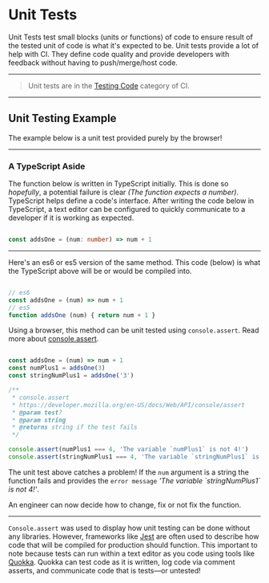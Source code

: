 # Unit Tests

Unit Tests test small blocks (units or functions) of code to ensure result of the tested unit of code is what it's expected to be.
Unit tests provide a lot of help with CI. They define code quality and provide developers with feedback without having to push/merge/host code.

----

> Unit tests are in the [Testing Code](what-is-ci.md) category of CI.

----

## Unit Testing Example

The example below is a unit test provided purely by the browser!

----

### A TypeScript Aside

The function below is written in TypeScript initially. This is done so _hopefully_, a potential failure is clear
_(The function expects a number)_. TypeScript helps define a code's interface.
 After writing the code below in TypeScript, a text editor can be configured to quickly communicate to a developer if it is working as expected.

```typescript

const addsOne = (num: number) => num + 1

```

----

Here's an es6 or es5 version of the same method.
This code (below) is what the TypeScript above will be or would be compiled into.

```javascript

// es6
const addsOne = (num) => num + 1
// es5
function addsOne (num) { return num + 1 }

```

Using a browser, this method can be unit tested using `console.assert`. Read more about [console.assert](https://developer.mozilla.org/en-US/docs/Web/API/console/assert).

```javascript

const addsOne = (num) => num + 1
const numPlus1 = addsOne(3)
const stringNumPlus1 = addsOne('3')

/**
 * console.assert
 * https://developer.mozilla.org/en-US/docs/Web/API/console/assert
 * @param test?
 * @param string
 * @returns string if the test fails
 */

console.assert(numPlus1 === 4, 'The variable `numPlus1` is not 4!')
console.assert(stringNumPlus1 === 4, 'The variable `stringNumPlus1` is not 4!')

```

The unit test above catches a problem! If the `num` argument is a string the function fails and provides the `error message` _'The variable \`stringNumPlus1\` is not 4!'_.

An engineer can now decide how to change, fix or not fix the function.

----

`Console.assert` was used to display how unit testing can be done without any libraries.
However, frameworks like [Jest](https://jestjs.io/) are often used to describe how code that will be compiled for production should function. This important to note because tests can run within a text editor as you code using tools like [Quokka](https://quokkajs.com/). Quokka can test code as it is written, log code via comment asserts, and communicate code that is tests—or untested!
